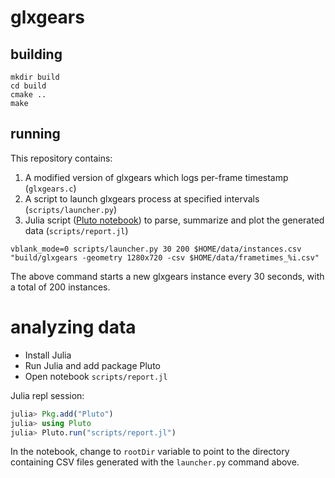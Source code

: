 # glxgears

## building

```
mkdir build
cd build
cmake ..
make
```

## running

This repository contains:
1) A modified version of glxgears which logs per-frame timestamp (`glxgears.c`)
2) A script to launch glxgears process at specified intervals (`scripts/launcher.py`)
3) Julia script ([Pluto notebook](https://github.com/fonsp/Pluto.jl)) to parse, summarize and plot the generated data (`scripts/report.jl`)

```
vblank_mode=0 scripts/launcher.py 30 200 $HOME/data/instances.csv "build/glxgears -geometry 1280x720 -csv $HOME/data/frametimes_%i.csv"
```

The above command starts a new glxgears instance every 30 seconds, with a total of 200 instances.

# analyzing data

- Install Julia
- Run Julia and add package Pluto
- Open notebook `scripts/report.jl`

Julia repl session:

```julia
julia> Pkg.add("Pluto")
julia> using Pluto
julia> Pluto.run("scripts/report.jl")
```

In the notebook, change to `rootDir` variable to point to the directory containing CSV files generated with the `launcher.py` command above.
